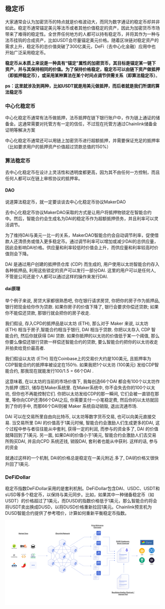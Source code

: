 ## 稳定币

大家通常会认为加密货币的特点就是价格波动大，而同为数字通证的稳定币却并非如此。稳定币通常锚定美元等法币或者其他价值稳定的资产，因此为加密货币市场带来了难得的稳定性。全世界任何地方的人都可以持有稳定币，并将其作为一种与法币挂钩的合成资产，比如USDT会尽量锚定美元价格。随着区块链对稳定资产的需求上升，稳定币的总价值突破了300亿美元，DeFi（去中心化金融）应用中也开始广泛采用稳定币。

**稳定币从本质上来说是一种具有“锚定”属性的加密货币，其目标是锚定某一链下资产，并与其保持相同的价值。为了保持价格稳定，稳定币可以由链下资产做抵押（即抵押稳定币），或采用某种算法在某个时间点调节供需关系（即算法稳定币）**。

**ps：这里就涉及到两种，比如USDT就是用美元做抵押，而后者就是我们所谓的算法稳定币**

### 中心化稳定币

中心化稳定币通常有法币做抵押，法币抵押在链下银行账户中，作为链上通证的储备金。这通常需要对托管方有一定的信任，不过现在托管方通过Chainlink储备金证明等解决方案

中心化稳定币通常还可以用链上加密货币进行超额抵押，并需要保证充足的抵押率（比如要求用户的抵押资产价值超过贷款总值的150%）

### 算法稳定币

去中心化稳定币在设计上灵活性和透明度都更高，因为其不由任何一方控制，而且任何人都可以在链上审核协议的抵押率。



#### DAO

说道算法稳定币，就一定要谈谈去中心化稳定币协议MakerDAO

去中心化稳定币协议MakerDAO采取的方式是让用户将抵押物锁定在智能合约中。然后，智能合约会生成名为DAI的稳定币作为超额抵押债务，并且利率可以灵活调节。

为了维持DAI与美元一比一的关系，MakerDAO智能合约会自动调节利率，促使借款人还清债务或借入更多稳定币。通过调节利率可以增加或减少DAI的总供应量，因此会影响DAI价格。供应量和利率较低时价值会上升，而供应量和利率较高时价值则会下降。

DAI 是通过用户创建的抵押债仓库 (CDP) 而生成的, 用户使用以太坊智能合约存入各种抵押品, 利用这些锁定的资产可以发行一部分DAI. 这里的用户可以是任何人, 不管是公司还是个人都可以通过这样的操作来发行DAI.

#### dai原理

举个例子来说, 房贷大家都很熟悉吧, 你在银行请求房贷, 你把你的房子作为抵押品, 银行把现金给你作为贷款. 如果你房子的价值下降了, 银行会要求你偿还贷款; 如果你不能偿还贷款, 那银行就会把你的房子收走.

我们假设, 存入CPD的抵押品是以太坊 (ETH), 那么对于 Maker 来说, 以太坊 (ETH) 相当于房子,智能合约相当于银行, DAI 相当于贷款. 你把以太存入 CDP 智能合约, 然后你就获得 DAI 贷款. 如果你抵押的以太坊的价值低于某一个阈值, 那么你要么像偿还银行贷款一样偿还智能合约的贷款, 要么智能合约把你的以太坊收走并拍卖给竞价最高者.

我们假设以太坊 (ETH) 现在Coinbase上的交易价大约是100美元, 且抵押率为CDP智能合约的抵押率被设定在150％. 如果我把1个以太坊 (100美元) 发给CDP智能合约, 那我现在就能发行100/1.5 = 66个DAI .

这意味着, 在以太坊的当前的市场价值下, 我每创造66个DAI 都会有100个以太坊作为抵押 (图2), 储存在Maker系统里. 在Maker系统中, 你不会失去你的100个以太坊, 但你也不再能控制它们. 你把以太坊发给CDP的那一瞬间, 它们会被一直锁在那里, 等你向CDP还清66个DAI之后, 你需要支付一小笔稳定费, 然后你的以太坊就回到了你的手中, 而那66个DAI则被 Maker 系统自动销毁, 退出流通市场.

DAI 可以在交易所里自由向比特币, 以太坊等数字货币交易, 也可以向美元直接交易. 当交易所里 DAI 的价值高于1美元时候, 智能合约会激励人们生成更多的DAI, 这个过程中参与者往往能从中套利, 获得一定的利润, 而参与的资金多了, DAI 的价值就降回到了1美元. 另一面, 如果DAI的价值小于1美元, 智能合约会激励人们去交易所购买DAI, 并且向CPD 系统还钱, 销毁DAI, 套利者也能从中获利. 这样的话, 参与的资金

就通过这样的一个机制, DAI的价格总是稳定在一美元附近.多了, DAI的价格又很快升回了1美元.

### DeFiDollar

稳定币指数DeFiDollar采用的是套利机制。DeFiDollar包含DAI、USDC、USDT和sUSD等多个稳定币，以保持与美元同步。比如，如果其中一种储备稳定币（如USDT）的价格超过了1美元，而DUSD的指数价格低于1美元，那么智能合约将会将USDT卖出换成DUSD，以将DUSD价格重新拉回1美元。Chainlink预言机为DUSD智能合约提供了参考喂价，计算如何重新平衡稳定币指数。



![image-20210526233633142](image/image-20210526233633142.png)

